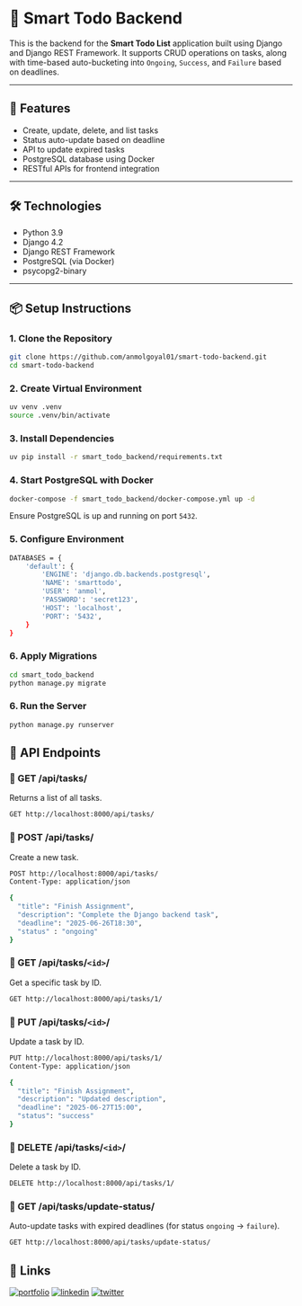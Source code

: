# 🧠 Smart Todo Backend

This is the backend for the **Smart Todo List** application built using Django and Django REST Framework. It supports CRUD operations on tasks, along with time-based auto-bucketing into `Ongoing`, `Success`, and `Failure` based on deadlines.

---

## 🚀 Features

- Create, update, delete, and list tasks
- Status auto-update based on deadline
- API to update expired tasks
- PostgreSQL database using Docker
- RESTful APIs for frontend integration

---

## 🛠️ Technologies

- Python 3.9
- Django 4.2
- Django REST Framework
- PostgreSQL (via Docker)
- psycopg2-binary

---

## 📦 Setup Instructions

### 1. Clone the Repository

```bash
git clone https://github.com/anmolgoyal01/smart-todo-backend.git
cd smart-todo-backend
```

### 2. Create Virtual Environment
```bash
uv venv .venv
source .venv/bin/activate
```
### 3. Install Dependencies
```bash
uv pip install -r smart_todo_backend/requirements.txt
```
### 4. Start PostgreSQL with Docker
```bash
docker-compose -f smart_todo_backend/docker-compose.yml up -d
```
Ensure PostgreSQL is up and running on port `5432`.
### 5. Configure Environment
```bash
DATABASES = {
    'default': {
        'ENGINE': 'django.db.backends.postgresql',
        'NAME': 'smarttodo',
        'USER': 'anmol',
        'PASSWORD': 'secret123',
        'HOST': 'localhost',
        'PORT': '5432',
    }
}
```
### 6. Apply Migrations
```bash
cd smart_todo_backend
python manage.py migrate
```
### 6. Run the Server
```bash
python manage.py runserver
```
## 📡 API Endpoints

### 🔹 GET /api/tasks/
Returns a list of all tasks.

```bash
GET http://localhost:8000/api/tasks/
```

### 🔹 POST /api/tasks/
Create a new task.

```bash
POST http://localhost:8000/api/tasks/
Content-Type: application/json

{
  "title": "Finish Assignment",
  "description": "Complete the Django backend task",
  "deadline": "2025-06-26T18:30",
  "status" : "ongoing"
}
```
### 🔹 GET /api/tasks/`<id>`/
Get a specific task by ID.
```bash
GET http://localhost:8000/api/tasks/1/
```
### 🔹 PUT /api/tasks/`<id>`/
Update a task by ID.
```bash
PUT http://localhost:8000/api/tasks/1/
Content-Type: application/json

{
  "title": "Finish Assignment",
  "description": "Updated description",
  "deadline": "2025-06-27T15:00",
  "status": "success"
}
```
### 🔹 DELETE /api/tasks/`<id>`/
Delete a task by ID.

```bash
DELETE http://localhost:8000/api/tasks/1/
```
### 🔹 GET /api/tasks/update-status/
Auto-update tasks with expired deadlines (for status `ongoing` → `failure`).

```bash
GET http://localhost:8000/api/tasks/update-status/
```




## 🔗 Links

[![portfolio](https://img.shields.io/badge/my_portfolio-000?style=for-the-badge&logo=ko-fi&logoColor=white)](https://anmolgoyal.me/)
[![linkedin](https://img.shields.io/badge/linkedin-0A66C2?style=for-the-badge&logo=linkedin&logoColor=white)](https://www.linkedin.com/in/anmol-goyal-358804235/)
[![twitter](https://img.shields.io/badge/github-010101?style=for-the-badge&logo=github&logoColor=white)](https://anmolgoyal.me/_next/static/media/github-icon.04fa7de0.svg)
